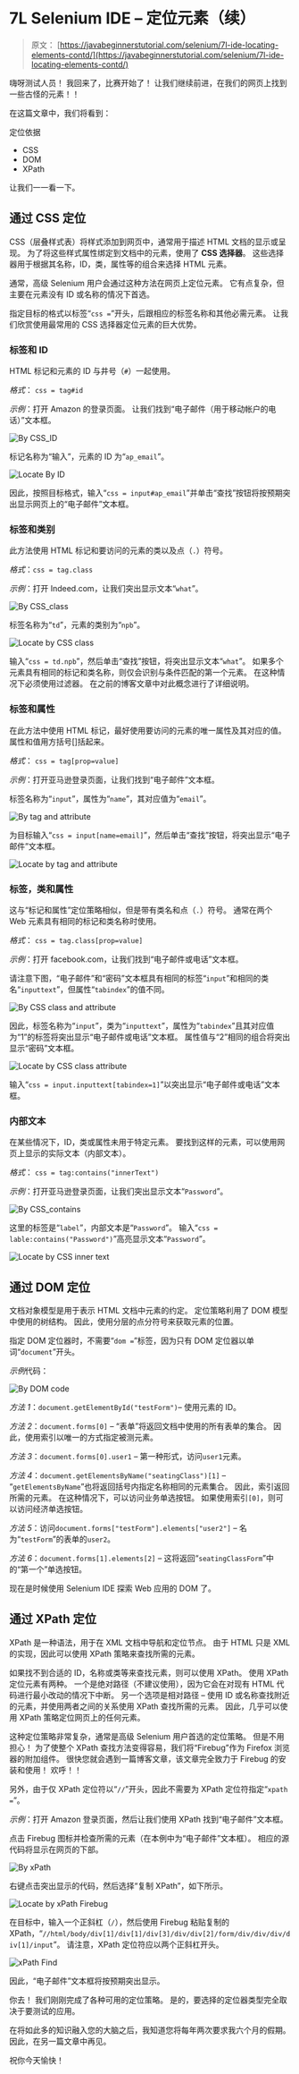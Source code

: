 # 7L Selenium IDE – 定位元素（续）

> 原文： [https://javabeginnerstutorial.com/selenium/7l-ide-locating-elements-contd/](https://javabeginnerstutorial.com/selenium/7l-ide-locating-elements-contd/)

嗨呀测试人员！ 我回来了，比赛开始了！ 让我们继续前进，在我们的网页上找到一些古怪的元素！！

在这篇文章中，我们将看到：

定位依据

*   CSS
*   DOM
*   XPath

让我们一一看一下。

## 通过 CSS 定位

CSS（层叠样式表）将样式添加到网页中，通常用于描述 HTML 文档的显示或呈现。 为了将这些样式属性绑定到文档中的元素，使用了 **CSS 选择器**。 这些选择器用于根据其名称，ID，类，属性等的组合来选择 HTML 元素。

通常，高级 Selenium 用户会通过这种方法在网页上定位元素。 它有点复杂，但主要在元素没有 ID 或名称的情况下首选。

指定目标的格式以标签“`css =`”开头，后跟相应的标签名称和其他必需元素。 让我们欣赏使用最常用的 CSS 选择器定位元素的巨大优势。

### 标签和 ID

HTML 标记和元素的 ID 与井号（`#`）一起使用。

*格式*： `css = tag#id`

*示例*：打开 Amazon 的登录页面。 让我们找到“电子邮件（用于移动帐户的电话）”文本框。

![By CSS_ID](img/c464d11aaf26bb8a642ead078102cada.png)

标记名称为“输入”，元素的 ID 为“`ap_email`”。

![Locate By ID](img/ae412ac5da6398f85bf12437d8386198.png)

因此，按照目标格式，输入“`css = input#ap_email`”并单击“查找”按钮将按预期突出显示网页上的“电子邮件”文本框。

### 标签和类别

此方法使用 HTML 标记和要访问的元素的类以及点（`.`）符号。

*格式*：`css = tag.class`

*示例*：打开 Indeed.com，让我们突出显示文本“`what`”。

![By CSS_class](img/059d57fec394077516938a88ad66891e.png)

标签名称为“`td`”，元素的类别为“`npb`”。

![Locate by CSS class](img/fd69091c950a308d526a413f62ae1379.png)

输入“`css = td.npb`”，然后单击“查找”按钮，将突出显示文本“`what`”。 如果多个元素具有相同的标记和类名称，则仅会识别与条件匹配的第一个元素。 在这种情况下必须使用过滤器。 在之前的博客文章中对此概念进行了详细说明。

### 标签和属性

在此方法中使用 HTML 标记，最好使用要访问的元素的唯一属性及其对应的值。 属性和值用方括号[]括起来。

*格式*： `css = tag[prop=value]`

*示例*：打开亚马逊登录页面，让我们找到“电子邮件”文本框。

标签名称为“`input`”，属性为“`name`”，其对应值为“`email`”。

![By tag and attribute](img/965ac7926f71a76bcd1b51dfbfe6365e.png)

为目标输入“`css = input[name=email]`”，然后单击“查找”按钮，将突出显示“电子邮件”文本框。

![Locate by tag and attribute](img/f821e0b2c6decc41fe8d7df47958281c.png)

### 标签，类和属性

这与“标记和属性”定位策略相似，但是带有类名和点（`.`）符号。 通常在两个 Web 元素具有相同的标记和类名称时使用。

*格式*： `css = tag.class[prop=value]`

*示例*：打开 facebook.com，让我们找到“电子邮件或电话”文本框。

请注意下图，“电子邮件”和“密码”文本框具有相同的标签“`input`”和相同的类名“`inputtext`”，但属性“`tabindex`”的值不同。

![By CSS class and attribute](img/b91a4e300322369f101a56dbd3cc0dcd.png)

因此，标签名称为“`input`”，类为“`inputtext`”，属性为“`tabindex`”且其对应值为“1”的标签将突出显示“电子邮件或电话”文本框。 属性值与“2”相同的组合将突出显示“密码”文本框。

![Locate by CSS class attribute](img/ccf6fbf393e45f21d2e1a63f075ccdb2.png)

输入“`css = input.inputtext[tabindex=1]`”以突出显示“电子邮件或电话”文本框。

### 内部文本

在某些情况下，ID，类或属性未用于特定元素。 要找到这样的元素，可以使用网页上显示的实际文本（内部文本）。

*格式*： `css = tag:contains("innerText")`

*示例*：打开亚马逊登录页面，让我们突出显示文本“`Password`”。

![By CSS_contains](img/fe3e56af63a93f1541859aef29e819ed.png)

这里的标签是“`label`”，内部文本是“`Password`”。 输入“`css = lable:contains("Password")`”高亮显示文本“`Password`”。

![Locate by CSS inner text](img/daebecadefff14630560844a48675eaa.png)

## 通过 DOM 定位

文档对象模型是用于表示 HTML 文档中元素的约定。 定位策略利用了 DOM 模型中使用的树结构。 因此，使用分层的点分符号来获取元素的位置。

指定 DOM 定位器时，不需要“`dom =`”标签，因为只有 DOM 定位器以单词“`document`”开头。

*示例*代码：

![By DOM code](img/4451e94cea0e0ce7ff2ee5d23b3bbb79.png)

*方法 1*：`document.getElementById("testForm")`– 使用元素的 ID。

*方法 2*：`document.forms[0]` – “表单”将返回文档中使用的所有表单的集合。 因此，使用索引以唯一的方式指定被测元素。

*方法 3*：`document.forms[0].user1` – 第一种形式，访问`user1`元素。

*方法 4*：`document.getElementsByName("seatingClass")[1]` – “`getElementsByName`”也将返回括号内指定名称相同的元素集合。 因此，索引返回所需的元素。 在这种情况下，可以访问业务单选按钮。 如果使用索引`[0]`，则可以访问经济单选按钮。

*方法 5*：访问`document.forms["testForm"].elements["user2"]` – 名为“`testForm`”的表单的`user2`。

*方法 6*：`document.forms[1].elements[2]` – 这将返回“`seatingClassForm`”中的“第一个”单选按钮。

现在是时候使用 Selenium IDE 探索 Web 应用的 DOM 了。

## 通过 XPath 定位

XPath 是一种语法，用于在 XML 文档中导航和定位节点。 由于 HTML 只是 XML 的实现，因此可以使用 XPath 策略来查找所需的元素。

如果找不到合适的 ID，名称或类等来查找元素，则可以使用 XPath。 使用 XPath 定位元素有两种。 一个是绝对路径（不建议使用），因为它会在对现有 HTML 代码进行最小改动的情况下中断。 另一个选项是相对路径 – 使用 ID 或名称查找附近的元素，并使用两者之间的关系使用 XPath 查找所需的元素。 因此，几乎可以使用 XPath 策略定位网页上的任何元素。

这种定位策略非常复杂，通常是高级 Selenium 用户首选的定位策略。 但是不用担心！ 为了使整个 XPath 查找方法变得容易，我们将“Firebug”作为 Firefox 浏览器的附加组件。 很快您就会遇到一篇博客文章，该文章完全致力于 Firebug 的安装和使用！ 欢呼！！

另外，由于仅 XPath 定位符以“`//`”开头，因此不需要为 XPath 定位符指定“`xpath =`”。

*示例*：打开 Amazon 登录页面，然后让我们使用 XPath 找到“电子邮件”文本框。

点击 Firebug 图标并检查所需的元素（在本例中为“电子邮件”文本框）。 相应的源代码将显示在网页的下部。

![By xPath](img/ac45c24ffc9dbff4d1e7409ad7fbd8e1.png)

右键点击突出显示的代码，然后选择“复制 XPath”，如下所示。

![Locate by xPath Firebug](img/e67cf8a260f8319cfa31b5a87907c330.png)

在目标中，输入一个正斜杠（`/`），然后使用 Firebug 粘贴复制的 XPath，“`//html/body/div[1]/div[1]/div[3]/div/div[2]/form/div/div/div/div[1]/input`”。 请注意，XPath 定位符应以两个正斜杠开头。

![xPath Find](img/c50693b13adc2029bfd216fc3cb5e3df.png)

因此，“电子邮件”文本框将按预期突出显示。

你去！ 我们刚刚完成了各种可用的定位策略。 是的，要选择的定位器类型完全取决于要测试的应用。

在将如此多的知识融入您的大脑之后，我知道您将每年两次要求我六个月的假期。 因此，在另一篇文章中再见。

祝你今天愉快！

